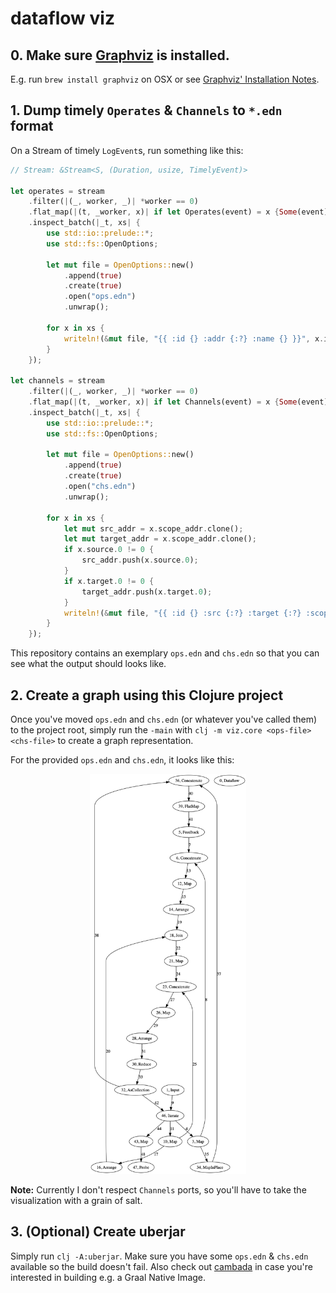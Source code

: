 # dataflow viz

## 0. Make sure [Graphviz](https://www.graphviz.org) is installed.

E.g. run `brew install graphviz` on OSX or see [Graphviz' Installation Notes](https://www.graphviz.org/download/).

## 1. Dump timely `Operates` & `Channels` to `*.edn` format

On a Stream of timely `LogEvent`s, run something like this:

```rust
// Stream: &Stream<S, (Duration, usize, TimelyEvent)>

let operates = stream
    .filter(|(_, worker, _)| *worker == 0)
    .flat_map(|(t, _worker, x)| if let Operates(event) = x {Some(event)} else {None})
    .inspect_batch(|_t, xs| {
        use std::io::prelude::*;
        use std::fs::OpenOptions;

        let mut file = OpenOptions::new()
            .append(true)
            .create(true)
            .open("ops.edn")
            .unwrap();

        for x in xs {
            writeln!(&mut file, "{{ :id {} :addr {:?} :name {} }}", x.id, x.addr, x.name).unwrap();
        }
    });

let channels = stream
    .filter(|(_, worker, _)| *worker == 0)
    .flat_map(|(t, _worker, x)| if let Channels(event) = x {Some(event)} else {None})
    .inspect_batch(|_t, xs| {
        use std::io::prelude::*;
        use std::fs::OpenOptions;

        let mut file = OpenOptions::new()
            .append(true)
            .create(true)
            .open("chs.edn")
            .unwrap();

        for x in xs {
            let mut src_addr = x.scope_addr.clone();
            let mut target_addr = x.scope_addr.clone();
            if x.source.0 != 0 {
                src_addr.push(x.source.0);
            }
            if x.target.0 != 0 {
                target_addr.push(x.target.0);
            }
            writeln!(&mut file, "{{ :id {} :src {:?} :target {:?} :scope {:?} }}", x.id, src_addr, target_addr, x.scope_addr).unwrap();
        }
    });
```

This repository contains an exemplary `ops.edn` and `chs.edn` so that you can see what the output should looks like.

## 2. Create a graph using this Clojure project

Once you've moved `ops.edn` and `chs.edn` (or whatever you've called them) to the project root, simply run the `-main` with `clj -m viz.core <ops-file> <chs-file>` to create a graph representation.

For the provided `ops.edn` and `chs.edn`, it looks like this:

<p align="center">
  <img src="https://github.com/li1/dataflow-viz/raw/master/exemplary-graph.png" width="250">
</p>


**Note:** Currently I don't respect `Channels` ports, so you'll have to take the visualization with a grain of salt.

## 3. (Optional) Create uberjar

Simply run `clj -A:uberjar`. Make sure you have some `ops.edn` & `chs.edn` available so the build doesn't fail. Also check out [cambada](https://github.com/luchiniatwork/cambada) in case you're interested in building e.g. a Graal Native Image.
